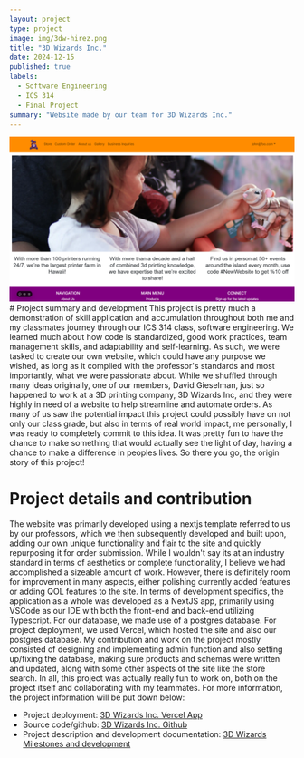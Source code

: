 ```yaml
---
layout: project
type: project
image: img/3dw-hirez.png
title: "3D Wizards Inc."
date: 2024-12-15
published: true
labels:
  - Software Engineering
  - ICS 314
  - Final Project
summary: "Website made by our team for 3D Wizards Inc."
---
```

<img width="800px" class="rounded justify-content: center" src="../img/3dwiz-homepage.png">
# Project summary and development
  This project is pretty much a demonstration of skill application and accumulation throughout both me and my classmates journey through our ICS 314 class, software engineering. We learned much about how code is standardized, good work practices,
  team management skills, and adaptability and self-learning. As such, we were tasked to create our own website, which could have any purpose we wished, as long as it complied with the professor's standards and most importantly, what we were 
  passionate about. While we shuffled through many ideas originally, one of our members, David Gieselman, just so happened to work at a 3D printing company, 3D Wizards Inc, and they were highly in need of a website to help streamline and automate
  orders. As many of us saw the potential impact this project could possibly have on not only our class grade, but also in terms of real world impact, me personally, I was ready to completely commit to this idea. It was pretty fun to have the chance
  to make something that would actually see the light of day, having a chance to make a difference in peoples lives. So there you go, the origin story of this project!

# Project details and contribution
  The website was primarily developed using a nextjs template referred to us by our professors, which we then subsequently developed and built upon, adding our own unique functionality and flair to the site and quickly repurposing it for order submission.
  While I wouldn't say its at an industry standard in terms of aesthetics or complete functionality, I believe we had accomplished a sizeable amount of work. However, there is definitely room for improvement in many aspects, either polishing currently added features
  or adding QOL features to the site. In terms of development specifics, the application as a whole was developed as a NextJS app, primarily using VSCode as our IDE with both the front-end and back-end utilizing Typescript. For our database, we made use of a postgres
  database. For project deployment, we used Vercel, which hosted the site and also our postgres database. My contribution and work on the project mostly consisted of designing and implementing admin function and also setting up/fixing the database, making sure products
  and schemas were written and updated, along with some other aspects of the site like the store search. In all, this project was actually really fun to work on, both on the project itself and collaborating with my teammates. For more information, the project information will be put down below:

- Project deployment: [3D Wizards Inc. Vercel App](https://3-d-wizards-inc-two.vercel.app/)
- Source code/github: [3D Wizards Inc. Github](https://github.com/3D-Wizards-Inc/3D-Wizards-Inc)
- Project description and development documentation: [3D Wizards Milestones and development](https://3D-Wizards-Inc.github.io)
